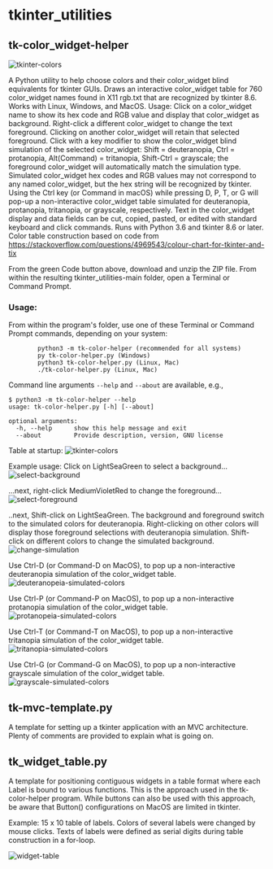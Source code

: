 # tkinter_utilities
## tk-color_widget-helper
![tkinter-colors](images/helper_icon256.png)

A Python utility to help choose colors and their color_widget blind equivalents
for tkinter GUIs. Draws an interactive color_widget table for 760 color_widget names
found in X11 rgb.txt that are recognized by tkinter 8.6. Works with 
Linux, Windows, and MacOS.
   Usage: Click on a color_widget name to show its hex code and RGB
value and display that color_widget as background. Right-click a different color_widget
to change the text foreground. Clicking on another color_widget will retain
that selected foreground. Click with a key modifier to show the
color_widget blind simulation of the selected color_widget: Shift = deuteranopia,
Ctrl = protanopia, Alt(Command) = tritanopia, Shift-Ctrl = grayscale;
the foreground color_widget will automatically match the simulation
type. Simulated color_widget hex codes and RGB values may not correspond to any
named color_widget, but the hex string will be recognized by tkinter.
    Using the Ctrl key (or Command in macOS) while pressing D, P, T, or
G will pop-up a non-interactive color_widget table simulated for deuteranopia,
protanopia, tritanopia, or grayscale, respectively.
    Text in the color_widget display and data fields can be cut, copied, pasted,
or edited with standard keyboard and click commands. Runs with Python 3.6
and tkinter 8.6 or later.
Color table construction based on code from
https://stackoverflow.com/questions/4969543/colour-chart-for-tkinter-and-tix

From the green Code button above, download and unzip the ZIP file. From within the resulting tkinter_utilities-main folder, open a Terminal or Command Prompt.
### Usage:
From within the program's folder, use one of these Terminal or Command Prompt commands, depending on your system:

            python3 -m tk-color-helper (recommended for all systems)
            py tk-color-helper.py (Windows)
            python3 tk-color-helper.py (Linux, Mac)
            ./tk-color-helper.py (Linux, Mac)


Command line arguments `--help` and `--about` are available, e.g.,
```
$ python3 -m tk-color-helper --help
usage: tk-color-helper.py [-h] [--about]

optional arguments:
  -h, --help      show this help message and exit
  --about         Provide description, version, GNU license
```

Table at startup:
![tkinter-colors](images/full_color_start.png)

Example usage: Click on LightSeaGreen to select a background...
![select-background](images/select-bg.png)

...next, right-click MediumVioletRed to change the foreground...
![select-foreground](images/select-fg.png)

..next, Shift-click on LightSeaGreen. The background and foreground switch to the simulated colors for deuteranopia. Right-clicking on other colors will display those foreground selections with deuteranopia simulation. Shift-click on different colors to change the simulated background. 
![change-simulation](images/select-deuteranopia.png)

Use Ctrl-D (or Command-D on MacOS), to pop up a non-interactive deuteranopia simulation of the color_widget table.
![deuteranopeia-simulated-colors](images/deuteranopia_colortable.png)

Use Ctrl-P (or Command-P on MacOS), to pop up a non-interactive protanopia simulation of the color_widget table.
![protanopeia-simulated-colors](images/protanopia_colortable.png)

Use Ctrl-T (or Command-T on MacOS), to pop up a non-interactive tritanopia simulation of the color_widget table.
![tritanopia-simulated-colors](images/tritanopia_colortable.png)

Use Ctrl-G (or Command-G on MacOS), to pop up a non-interactive grayscale simulation of the color_widget table.
![grayscale-simulated-colors](images/grayscale_colortable.png)

## tk-mvc-template.py
A template for setting up a tkinter application with an MVC architecture. Plenty of comments are provided to explain what is going on.
## tk_widget_table.py
A template for positioning contiguous widgets in a table format where each Label is bound to various functions. This is the approach used in the tk-color-helper program. While buttons can also be used with this approach, be aware that Button() configurations on MacOS are limited in tkinter.

Example: 15 x 10 table of labels. Colors of several labels were changed by mouse clicks. Texts of labels were defined as serial digits during table construction in a for-loop.

![widget-table](images/widget_table.png)
